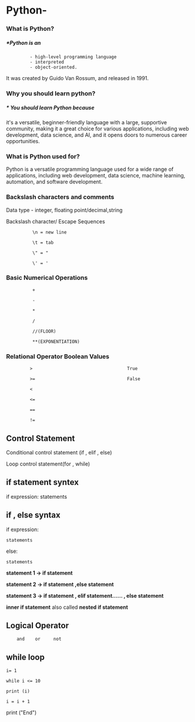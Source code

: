# Python-
### What is Python?
##### *Python is an 
             - high-level programming language
             - interpreted
             - object-oriented.
It was created by Guido Van Rossum, and released in 1991.
### Why you should learn python?
##### * You should learn Python because 
it's a versatile, beginner-friendly language with a large, supportive community, making it a great choice for various applications, including web development, data science, and AI, and it opens doors to numerous career opportunities. 
### What is Python used for?
Python is a versatile programming language used for a wide range of applications, including web development, data science, machine learning, automation, and software development.
### Backslash characters and comments
Data type - integer, floating point/decimal,string

Backslash character/ Escape Sequences

              \n = new line
              
              \t = tab
              
              \" = "
              
              \' = '

### Basic Numerical Operations

              +

              -

              *

              /

              //(FLOOR)

              **(EXPONENTIATION)

### Relational Operator                        Boolean Values

             >                                    True                               

             >=                                   False

             <

             <=

             ==

             !=

## Control Statement 

Conditional control statement (if , elif , else)

Loop control statement(for , while)

## if statement syntex

 if expression:
 statements

## if , else syntax

  if expression:

    statements
    
  else:

    statements

**statement 1 -> if statement**

**statement 2 -> if statement ,else statement**

**statement 3 -> if statement , elif statement...... , else statement**

**inner if statement** also called **nested if statement**

## Logical Operator 

        and    or     not

## while loop

    i= 1
    
    while i <= 10
    
    print (i)
    
    i = i + 1
    
print ("End")

             
